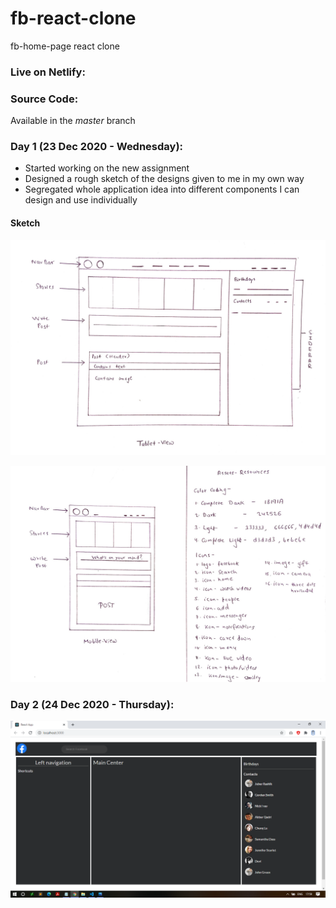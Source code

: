 # fb-react-clone
fb-home-page react clone

### Live on Netlify:


### Source Code:

Available in the *master* branch


### Day 1 (23 Dec 2020 - Wednesday):

- Started working on the new assignment
- Designed a rough sketch of the designs given to me in my own way
- Segregated whole application idea into different components I can design and use individually


#### Sketch

![Sketch 1](Screenshots/Ss1.jpg)

![Sketch 2](Screenshots/Ss2.jpg)

### Day 2 (24 Dec 2020 - Thursday):

![Screenshot 1](Screenshots/Ss3.png)

